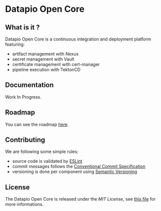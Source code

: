 # Datapio Open Core

## What is it ?

Datapio Open Core is a continuous integration and deployment platform featuring:

 - artifact management with Nexus
 - secret management with Vault
 - certificate management with cert-manager
 - pipeline execution with TektonCD

## Documentation

Work In Progress.

## Roadmap

You can see the roadmap [here](https://github.com/orgs/datapio/projects/1).

## Contributing

We are following some simple rules:

 - source code is validated by [ESLint](https://eslint.org)
 - commit messages follows the [Conventional Commit Specification](https://www.conventionalcommits.org)
 - versioning is done per component using [Semantic Versioning](https://semver.org)
 
## License

The Datapio Open Core is released under the *MIT License*, see [this file](LICENSE.md) for more informations.

